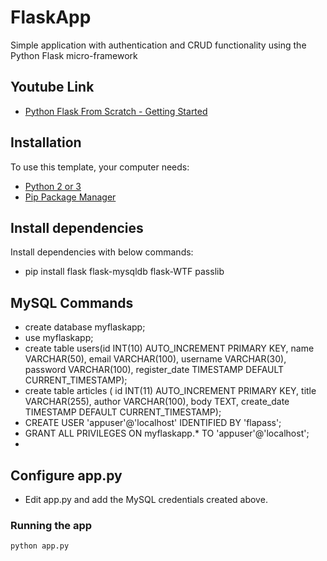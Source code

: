 # FlaskApp

Simple application with authentication and CRUD functionality using the Python Flask micro-framework

## Youtube Link
- [Python Flask From Scratch - Getting Started](https://www.youtube.com/watch?v=zRwy8gtgJ1A)

## Installation

To use this template, your computer needs:

- [Python 2 or 3](https://python.org)
- [Pip Package Manager](https://pypi.python.org/pypi)

## Install dependencies

Install dependencies with below commands:

- pip install flask flask-mysqldb flask-WTF passlib

## MySQL Commands
- create database myflaskapp;
- use myflaskapp;
- create table users(id INT(10) AUTO_INCREMENT PRIMARY KEY, name VARCHAR(50), email VARCHAR(100), username VARCHAR(30), password VARCHAR(100), register_date TIMESTAMP DEFAULT CURRENT_TIMESTAMP);
- create table articles ( id  INT(11) AUTO_INCREMENT PRIMARY KEY, title VARCHAR(255), author VARCHAR(100), body TEXT, create_date TIMESTAMP DEFAULT CURRENT_TIMESTAMP);
- CREATE USER 'appuser'@'localhost' IDENTIFIED BY 'flapass';
- GRANT ALL PRIVILEGES ON myflaskapp.* TO 'appuser'@'localhost';
- 
## Configure app.py
- Edit app.py and add the MySQL credentials created above.

### Running the app

```bash
python app.py
```

